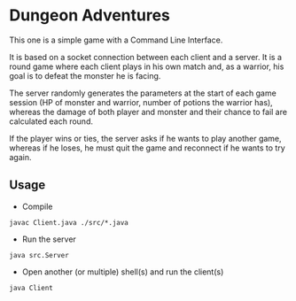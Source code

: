 # Dungeon Adventures

This one is a simple game with a Command Line Interface.

It is based on a socket connection between each client and a server.
It is a round game where each client plays in his own match and, as a warrior, his goal is to defeat the monster he is facing.

The server randomly generates the parameters at the start of each game session (HP of monster and warrior, number of potions the warrior has),
whereas the damage of both player and monster and their chance to fail are calculated each round.

If the player wins or ties, the server asks if he wants to play another game, whereas if he loses, he must quit the game and reconnect
if he wants to try again.

## Usage

- Compile

```
javac Client.java ./src/*.java
```

- Run the server

```
java src.Server
```

- Open another (or multiple) shell(s) and run the client(s)

```
java Client
```
